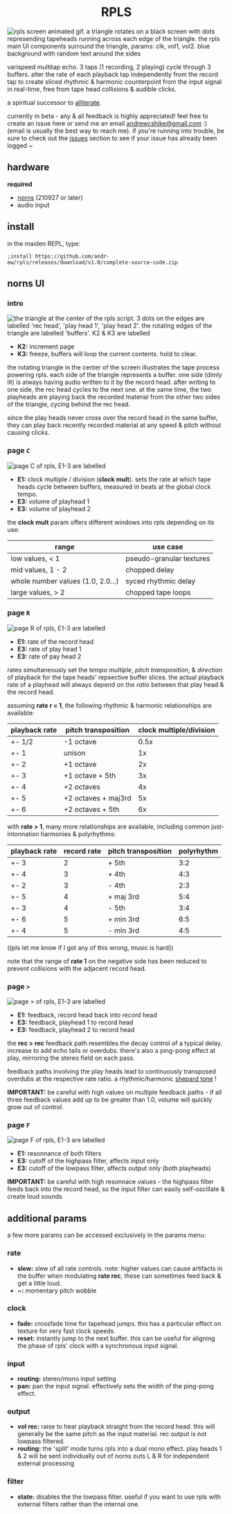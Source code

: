 <h1 align="center">RPLS</h1>

![rpls screen animated gif. a triangle rotates on a black screen with dots represending tapeheads running across each edge of the triangle. the rpls main UI components surround the triangle, params: clk, vol1, vol2. blue background with random text around the sides](/lib/doc/img/rpls_cover.gif)

varispeed multitap echo. 3 taps (1 recording, 2 playing) cycle through 3 buffers. alter the rate of each playback tap independently from the record tap to create sliced rhythmic & harmonic counterpoint from the input signal in real-time, free from tape head collisions & audible clicks.

a spiritual successor to [alliterate](https://github.com/andr-ew/prosody#alliterate).

currently in beta - any & all feedback is highly appreciated! feel free to create an issue here or send me an email andrewcshike@gmail.com :) (email is usually the best way to reach me). if you're running into trouble, be sure to check out the [issues](https://github.com/andr-ew/ndls/issues) section to see if your issue has already been logged ~

## hardware

**required**

- [norns](https://github.com/p3r7/awesome-monome-norns) (210927 or later)
- audio input

## install

in the maiden REPL, type:

```
;install https://github.com/andr-ew/rpls/releases/download/v1.0/complete-source-code.zip
```

## norns UI

### intro

![the triangle at the center of the rpls script. 3 dots on the edges are labelled 'rec head', 'play head 1', 'play head 2'. the rotating edges of the triangle are labelled 'buffers'. K2 & K3 are labelled](/lib/doc/img/rpls-02.png)

- **K2:** increment page
- **K3:** freeze, buffers will loop the current contents. hold to clear.

the rotating triangle in the center of the screen illustrates the tape process powering rpls. each side of the triangle represents a buffer. one side (dimly lit) is always having audio written to it by the record head. after writing to one side, the rec head cycles to the next one. at the same time, the two playheads are playing back the recorded material from the other two sides of the triangle, cycing behind the rec head.

since the play heads never cross over the record head in the same buffer, they can play back recently recorded material at any speed & pitch without causing clicks.

### page `C`

![page C of rpls, E1-3 are labelled](/lib/doc/img/rpls-01.png)

- **E1:** clock multiple / division (**clock mult**). sets the rate at which tape heads cycle between buffers, measured in beats at the global clock tempo.
- **E3:** volume of playhead 1
- **E3:** volume of playhead 2

the **clock mult** param offers different windows into rpls depending on its use:

| range                             | use case                         |
| ---                               | ---                              |
| low values, < 1                   | pseudo-granular textures         |
| mid values, 1 - 2                 | chopped delay                    |
| whole number values (1.0, 2.0...) | syced rhythmic delay             |
| large values, > 2                 | chopped tape loops               |

### page `R`

![page R of rpls, E1-3 are labelled](/lib/doc/img/rpls-03.png)

- **E1:** rate of the record head
- **E3:** rate of play head 1
- **E3:** rate of pay head 2

rates simultaneously set the _tempo multiple_, _pitch transposition_, & _direction_ of playback for the tape heads' repsective buffer slices. the actual playback rate of a playhead will always depend on the _ratio_ between that play head & the record head.

assuming **rate r = 1**, the following rhythmic & harmonic relationships are available:

| playback rate | pitch transposition | clock multiple/division |
| ---           | ---                 | ---                     |
| +- 1/2        | -1 octave           | 0.5x                    |
| +- 1          | unison              | 1x                      |
| +- 2          | +1 octave           | 2x                      |
| +- 3          | +1 octave + 5th     | 3x                      |
| +- 4          | +2 octaves          | 4x                      |
| +- 5          | +2 octaves + maj3rd | 5x                      |
| +- 6          | +2 octaves + 5th    | 6x                      |

with **rate > 1**, many more relationships are available, including common just-intonnation harmonies & polyrhythms:

| playback rate | record rate | pitch transposition | polyrhythm |
| ---           | ---         | ---                 | ---        |
| +- 3          | 2           | + 5th               | 3:2        |
| +- 4          | 3           | + 4th               | 4:3        |
| +- 2          | 3           | - 4th               | 2:3        |
| +- 5          | 4           | + maj 3rd           | 5:4        |
| +- 3          | 4           | - 5th               | 3:4        |
| +- 6          | 5           | + min 3rd           | 6:5        |
| +- 4          | 5           | - min 3rd           | 4:5        |

((pls let me know if I got any of this wrong, music is hard))

note that the range of **rate 1** on the negative side has been reduced to prevent collisions with the adjacent record head. 

### page `>`

![page > of rpls, E1-3 are labelled](/lib/doc/img/rpls-04.png)

- **E1:** feedback, record head back into record head
- **E3:** feedback, playhead 1 to record head
- **E3:** feedback, playhead 2 to record head

the **rec > rec** feedback path resembles the decay control of a typical delay. increase to add echo tails or overdubs. there's also a ping-pong effect at play, mirroring the stereo field on each pass.

feedback paths involving the play heads lead to continuously transposed overdubs at the respective rate ratio. a rhythmic/harmonic [shepard tone](https://en.wikipedia.org/wiki/Shepard_tone) !

**IMPORTANT:** be careful with high values on multiple feedback paths - if all three feedback values add up to be greater than 1.0, volume will quickly grow out of control.

### page `F`

![page F of rpls, E1-3 are labelled](/lib/doc/img/rpls-05.png)

- **E1:** resonnance of both filters
- **E3:** cutoff of the highpass filter, affects input only
- **E3:** cutoff of the lowpass filter, affects output only (both playheads)

**IMPORTANT:** be careful with high resonnace values - the highpass filter feeds back into the record head, so the input filter can easily self-oscillate & create loud sounds

## additional params

a few more params can be accessed exclusively in the params menu:

### rate

- **slew:** slew of all rate controls. note: higher values can cause artifacts in the buffer when modulating **rate rec**, these can sometimes feed back & get a little loud.
- **~:** momentary pitch wobble

### clock

- **fade:** crossfade time for tapehead jumps. this has a particular effect on texture for very fast clock speeds.
- **reset:** instantly jump to the next buffer. this can be useful for aligning the phase of rpls' clock with a synchronous input signal.

### input

- **routing:** stereo/mono input setting
- **pan:** pan the input signal. effectively sets the width of the ping-pong effect.

### output

- **vol rec:** raise to hear playback straight from the record head. this will generally be the same pitch as the input material. rec output is not lowpass filtered.
- **routing:** the 'split' mode turns rpls into a dual mono effect. play heads 1 & 2 will be sent individually out of norns outs L & R for independent external processing

### filter

- **state:** disables the the lowpass filter. useful if you want to use rpls with external filters rather than the internal one.
